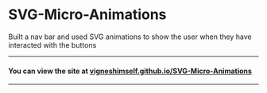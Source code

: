 # SVG-Micro-Animations

Built a nav bar and used SVG animations to show the user when they have interacted with the buttons

<hr>

#### You can view the site at [vigneshimself.github.io/SVG-Micro-Animations](https://vigneshimself.github.io/SVG-Micro-Animations/)

<hr/> 

